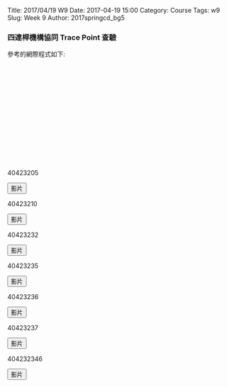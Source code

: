 Title: 2017/04/19 W9
Date: 2017-04-19 15:00
Category: Course
Tags: w9
Slug: Week 9
Author: 2017springcd_bg5

<h3>四連桿機構協同 Trace Point 查驗</h3>

<p>參考的網際程式如下:</p>
<pre class="brush: python">
<!-- 導入 Brython 標準程式庫 -->
 
<script type="text/javascript" src="https://cdn.rawgit.com/brython-dev/brython/master/www/src/brython_dist.js">
</script>
 
<!-- 啟動 Brython -->
 
<script>
window.onload=function(){
brython(1);
}
</script>
 
 <!-- 以下實際利用  Brython 畫四連桿 trace point 路徑-->
 <canvas id="fourbar_40123158" width="600" height="400"></canvas>

<script type="text/python3">
from browser import document as doc
from browser import html
import math
# 準備繪圖畫布
canvas = doc["fourbar_40123158"]
ctx = canvas.getContext("2d")
 
fourbar_data = open("./../40123158/data/midterm1.csv").read()
fourbar_list = fourbar_data.splitlines()
# 以下可以利用 ctx 物件進行畫圖
# 先畫一條直線
ctx.beginPath()
# 設定線的寬度為 1 個單位
ctx.lineWidth = 1
# 利用 transform 將 y 座標反轉, 且 offset canvas.height
# (X scale, X skew, Y skew, Y scale, X offset, Y offset)
# 配合圖形位置進行座標轉換
ctx.transform(1, 0, 0, -1, canvas.width/2+250, canvas.height/2+100)
# 畫出 x 與 y 座標線
# 各座標值放大 3 倍
ratio = 3
ctx.moveTo(0, 0)
ctx.lineTo(-30*ratio, 0)
start_point = fourbar_list[0].split(",")
ctx.moveTo(float(start_point[0])*ratio, float(start_point[1])*ratio)
count = 0
for data in fourbar_list[1:]:
    point = data.split(",")
    #count = count + 1
    #container1 <= str(count) + ":" + point[0] + "," + point[1]
    #container1 <= html.BR()
    ctx.lineTo(float(point[0])*ratio, float(point[1])*ratio)
# 設定顏色為藍色, 也可以使用 "rgb(0, 0, 255)" 字串設定顏色值
ctx.strokeStyle = "blue"
# 實際執行畫線
ctx.stroke()
ctx.closePath()
</script>
</pre>

<p>40423205</p>
<button onClick="lity('https://vimeo.com/213777378')"><span class="glyphicon glyphicon-facetime-video"></span> 影片</button>


<p>40423210</p>
<button onClick="lity('https://vimeo.com/213783714')"><span class="glyphicon glyphicon-facetime-video"></span> 影片</button>


<p>40423232</p>
<button onClick="lity('https://vimeo.com/213777798')"><span class="glyphicon glyphicon-facetime-video"></span> 影片</button>


<p>40423235</p>
<button onClick="lity('https://vimeo.com/213781317')"><span class="glyphicon glyphicon-facetime-video"></span> 影片</button>


<p>40423236</p>
<button onClick="lity('https://vimeo.com/213778990')"><span class="glyphicon glyphicon-facetime-video"></span> 影片</button>


<p>40423237</p>
<button onClick="lity('https://vimeo.com/213787462')"><span class="glyphicon glyphicon-facetime-video"></span> 影片</button>


<p>404232346</p>
<button onClick="lity('https://vimeo.com/213779215')"><span class="glyphicon glyphicon-facetime-video"></span> 影片</button>
